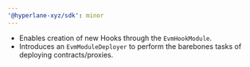 ```yaml
---
'@hyperlane-xyz/sdk': minor
---
```


- Enables creation of new Hooks through the `EvmHookModule`.
- Introduces an `EvmModuleDeployer` to perform the barebones tasks of deploying contracts/proxies.
